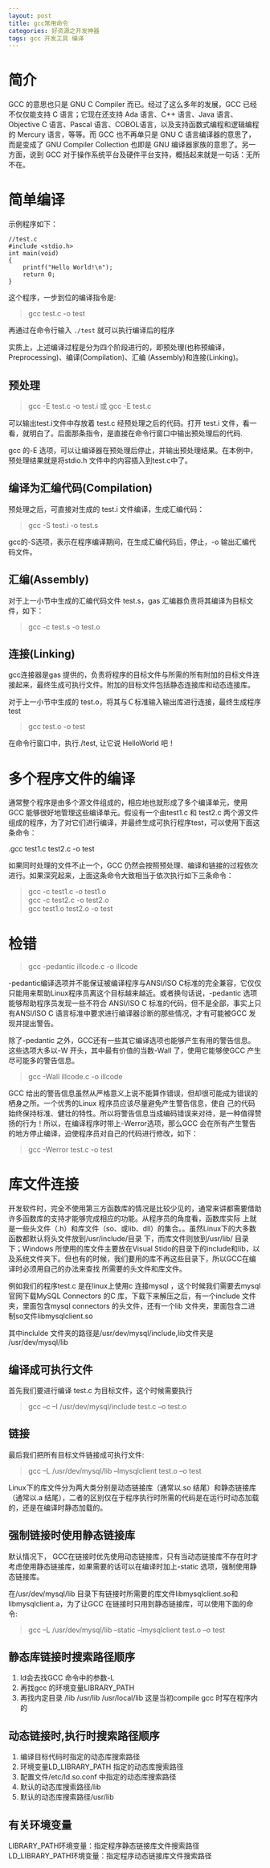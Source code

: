 ```yaml
---
layout: post
title: gcc常用命令
categories: 好资源之开发神器
tags: gcc 开发工具 编译
---
```



简介
==

GCC 的意思也只是 GNU C Compiler 而已。经过了这么多年的发展，GCC 已经不仅仅能支持 C 语言；它现在还支持 Ada 语言、C++ 语言、Java 语言、Objective C 语言、Pascal 语言、COBOL语言，以及支持函数式编程和逻辑编程的 Mercury 语言，等等。而 GCC 也不再单只是 GNU C 语言编译器的意思了，而是变成了 GNU Compiler Collection 也即是 GNU 编译器家族的意思了。另一方面，说到 GCC 对于操作系统平台及硬件平台支持，概括起来就是一句话：无所不在。

简单编译
====

示例程序如下：

    //test.c
    #include <stdio.h>
    int main(void)
    {
        printf("Hello World!\n");
        return 0;
    }

这个程序，一步到位的编译指令是:
>gcc test.c -o test

再通过在命令行输入 `./test` 就可以执行编译后的程序

实质上，上述编译过程是分为四个阶段进行的，即预处理(也称预编译，Preprocessing)、编译(Compilation)、汇编 (Assembly)和连接(Linking)。

预处理
---

>gcc -E test.c -o test.i 或 gcc -E test.c

可以输出test.i文件中存放着 test.c 经预处理之后的代码。打开 test.i 文件，看一看，就明白了。后面那条指令，是直接在命令行窗口中输出预处理后的代码.

gcc 的-E 选项，可以让编译器在预处理后停止，并输出预处理结果。在本例中，预处理结果就是将stdio.h 文件中的内容插入到test.c中了。

编译为汇编代码(Compilation)
--------------------

预处理之后，可直接对生成的 test.i 文件编译，生成汇编代码：

>gcc -S test.i -o test.s

gcc的-S选项，表示在程序编译期间，在生成汇编代码后，停止，-o 输出汇编代码文件。

汇编(Assembly)
------------

对于上一小节中生成的汇编代码文件 test.s，gas 汇编器负责将其编译为目标文件，如下：

>gcc -c test.s -o test.o

连接(Linking)
-----------

gcc连接器是gas 提供的，负责将程序的目标文件与所需的所有附加的目标文件连接起来，最终生成可执行文件。附加的目标文件包括静态连接库和动态连接库。

对于上一小节中生成的 test.o，将其与Ｃ标准输入输出库进行连接，最终生成程序test

>gcc test.o -o test
 
在命令行窗口中，执行./test, 让它说 HelloWorld 吧！

多个程序文件的编译
=========

通常整个程序是由多个源文件组成的，相应地也就形成了多个编译单元，使用GCC 能够很好地管理这些编译单元。假设有一个由test1.c 和 test2.c 两个源文件组成的程序，为了对它们进行编译，并最终生成可执行程序test，可以使用下面这条命令：

.gcc test1.c test2.c -o test

如果同时处理的文件不止一个，GCC 仍然会按照预处理、编译和链接的过程依次进行。如果深究起来，上面这条命令大致相当于依次执行如下三条命令：

>gcc -c test1.c -o test1.o  
>gcc -c test2.c -o test2.o  
>gcc test1.o test2.o -o test

检错
==

>gcc -pedantic illcode.c -o illcode

-pedantic编译选项并不能保证被编译程序与ANSI/ISO C标准的完全兼容，它仅仅只能用来帮助Linux程序员离这个目标越来越近。或者换句话说，-pedantic 选项能够帮助程序员发现一些不符合 ANSI/ISO C 标准的代码，但不是全部，事实上只有ANSI/ISO C 语言标准中要求进行编译器诊断的那些情况，才有可能被GCC 发现并提出警告。

除了-pedantic 之外，GCC还有一些其它编译选项也能够产生有用的警告信息。这些选项大多以-W 开头，其中最有价值的当数-Wall 了，使用它能够使GCC 产生尽可能多的警告信息。

>gcc -Wall illcode.c -o illcode

GCC 给出的警告信息虽然从严格意义上说不能算作错误，但却很可能成为错误的栖身之所。一个优秀的Linux 程序员应该尽量避免产生警告信息，使自 己的代码始终保持标准、健壮的特性。所以将警告信息当成编码错误来对待，是一种值得赞扬的行为！所以，在编译程序时带上-Werror选项，那么GCC 会在所有产生警告的地方停止编译，迫使程序员对自己的代码进行修改，如下：

>gcc -Werror test.c -o test
 

库文件连接
=====

开发软件时，完全不使用第三方函数库的情况是比较少见的，通常来讲都需要借助许多函数库的支持才能够完成相应的功能。从程序员的角度看，函数库实际 上就是一些头文件（.h）和库文件（so、或lib、dll）的集合。。虽然Linux下的大多数函数都默认将头文件放到/usr/include/目录 下，而库文件则放到/usr/lib/ 目录下；Windows 所使用的库文件主要放在Visual Stido的目录下的include和lib，以及系统文件夹下。但也有的时候，我们要用的库不再这些目录下，所以GCC在编译时必须用自己的办法来查找 所需要的头文件和库文件。

例如我们的程序test.c 是在linux上使用c 连接mysql ，这个时候我们需要去mysql官网下载MySQL Connectors 的C 库，下载下来解压之后，有一个include 文件夹，里面包含mysql connectors 的头文件，还有一个lib 文件夹，里面包含二进制so文件libmysqlclient.so

其中inclulde 文件夹的路径是/usr/dev/mysql/include,lib文件夹是 /usr/dev/mysql/lib

编译成可执行文件
--------

首先我们要进行编译 test.c 为目标文件，这个时候需要执行

>gcc –c –I /usr/dev/mysql/include test.c –o test.o

链接
--

最后我们把所有目标文件链接成可执行文件:

>gcc –L /usr/dev/mysql/lib –lmysqlclient test.o –o test

Linux下的库文件分为两大类分别是动态链接库（通常以.so 结尾）和静态链接库（通常以.a 结尾），二者的区别仅在于程序执行时所需的代码是在运行时动态加载的，还是在编译时静态加载的。

强制链接时使用静态链接库
------------

默认情况下， GCC在链接时优先使用动态链接库，只有当动态链接库不存在时才考虑使用静态链接库，如果需要的话可以在编译时加上-static 选项，强制使用静态链接库。

在/usr/dev/mysql/lib 目录下有链接时所需要的库文件libmysqlclient.so和libmysqlclient.a，为了让GCC 在链接时只用到静态链接库，可以使用下面的命令:

>gcc –L /usr/dev/mysql/lib –static –lmysqlclient test.o –o test
 

静态库链接时搜索路径顺序
-------------

1. ld会去找GCC 命令中的参数-L
2. 再找gcc 的环境变量LIBRARY_PATH
3. 再找内定目录 /lib /usr/lib /usr/local/lib 这是当初compile gcc 时写在程序内的

动态链接时,执行时搜索路径顺序
----------------

1. 编译目标代码时指定的动态库搜索路径
2. 环境变量LD_LIBRARY_PATH 指定的动态库搜索路径
3. 配置文件/etc/ld.so.conf 中指定的动态库搜索路径
4. 默认的动态库搜索路径/lib
5. 默认的动态库搜索路径/usr/lib

有关环境变量
-------

LIBRARY_PATH环境变量：指定程序静态链接库文件搜索路径
LD_LIBRARY_PATH环境变量：指定程序动态链接库文件搜索路径